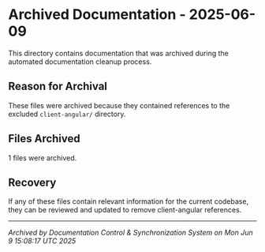 # Archived Documentation - 2025-06-09

This directory contains documentation that was archived during the automated documentation cleanup process.

## Reason for Archival
These files were archived because they contained references to the excluded `client-angular/` directory.

## Files Archived
1 files were archived.

## Recovery
If any of these files contain relevant information for the current codebase, they can be reviewed and updated to remove client-angular references.

---
*Archived by Documentation Control & Synchronization System on Mon Jun  9 15:08:17 UTC 2025*
